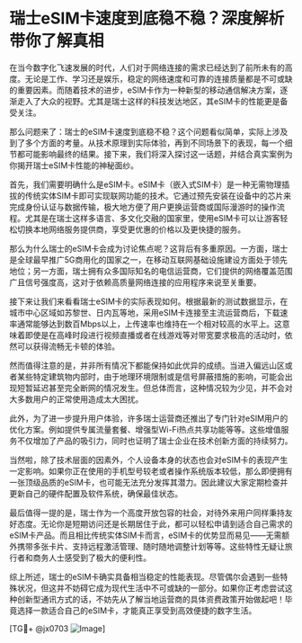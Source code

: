 # 瑞士eSIM卡速度到底稳不稳？深度解析带你了解真相

在当今数字化飞速发展的时代，人们对于网络连接的需求已经达到了前所未有的高度。无论是工作、学习还是娱乐，稳定的网络速度和可靠的连接质量都是不可或缺的重要因素。而随着技术的进步，eSIM卡作为一种新型的移动通信解决方案，逐渐走入了大众的视野。尤其是瑞士这样的科技发达地区，其eSIM卡的性能更是备受关注。

那么问题来了：瑞士的eSIM卡速度到底稳不稳？这个问题看似简单，实际上涉及到了多个方面的考量。从技术原理到实际体验，再到不同场景下的表现，每一个细节都可能影响最终的结果。接下来，我们将深入探讨这一话题，并结合真实案例为你揭开瑞士eSIM卡性能的神秘面纱。

首先，我们需要明确什么是eSIM卡。eSIM卡（嵌入式SIM卡）是一种无需物理插拔的传统实体SIM卡即可实现联网功能的技术。它通过预先安装在设备中的芯片来完成身份认证与数据传输，极大地方便了用户更换运营商或国际漫游时的操作流程。尤其是在瑞士这样多语言、多文化交融的国家里，使用eSIM卡可以让游客轻松切换本地网络服务提供商，享受更优惠的价格以及更快捷的服务。

那么为什么瑞士的eSIM卡会成为讨论焦点呢？这背后有多重原因。一方面，瑞士是全球最早推广5G商用化的国家之一，在移动互联网基础设施建设方面处于领先地位；另一方面，瑞士拥有众多国际知名的电信运营商，它们提供的网络覆盖范围广且信号强度高，这对于依赖高质量网络连接的应用程序来说至关重要。

接下来让我们来看看瑞士eSIM卡的实际表现如何。根据最新的测试数据显示，在城市中心区域如苏黎世、日内瓦等地，采用eSIM卡连接至主流运营商后，下载速率通常能够达到数百Mbps以上，上传速率也维持在一个相对较高的水平上。这意味着即使是在高峰时段进行视频直播或者在线游戏等对带宽要求极高的活动时，依然可以获得流畅无卡顿的体验。

然而值得注意的是，并非所有情况下都能保持如此优异的成绩。当进入偏远山区或者某些特定建筑物内部时，由于地理环境限制或是信号屏蔽措施的影响，可能会出现短暂延迟甚至完全断网的情况发生。但总体而言，这种情况较为少见，并不会对大多数用户的正常使用造成太大困扰。

此外，为了进一步提升用户体验，许多瑞士运营商还推出了专门针对eSIM用户的优化方案。例如提供专属流量套餐、增强型Wi-Fi热点共享功能等等。这些增值服务不仅增加了产品的吸引力，同时也证明了瑞士企业在技术创新方面的持续努力。

当然啦，除了技术层面的因素外，个人设备本身的状态也会对eSIM卡的表现产生一定影响。如果你正在使用的手机型号较老或者操作系统版本较低，那么即便拥有一张顶级品质的eSIM卡，也可能无法充分发挥其潜力。因此建议大家定期检查并更新自己的硬件配置及软件系统，确保最佳状态。

最后值得一提的是，瑞士作为一个高度开放包容的社会，对待外来用户同样秉持友好态度。无论你是短期访问还是长期居住于此，都可以轻松申请到适合自己需求的eSIM卡产品。而且相比传统实体SIM卡而言，eSIM卡的优势显而易见——无需额外携带多张卡片、支持远程激活管理、随时随地调整计划等等。这些特性无疑让旅行者和商务人士感受到了极大的便利性。

综上所述，瑞士的eSIM卡确实具备相当稳定的性能表现。尽管偶尔会遇到一些特殊状况，但这并不妨碍它成为现代生活中不可或缺的一部分。如果你正考虑尝试这种创新型通讯方式的话，不妨先从了解当地运营商的具体资费政策开始做起吧！毕竟选择一款适合自己的eSIM卡，才能真正享受到高效便捷的数字生活。

[TG💪+ @jx0703 ![Image](https://github.com/user-attachments/assets/dbca1d08-cadb-493c-b0ec-ad6f7a83f270)]